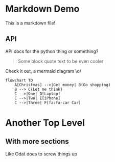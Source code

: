 # Markdown Demo

This is a markdown file!

## API
API docs for the python thing or something?

[:test.py]: ###

> Some block quote text to be even cooler

Check it out, a mermaid diagram \o/
```mermaid
flowchart TD
    A[Christmas] -->|Get money| B(Go shopping)
    B --> C{Let me think}
    C -->|One| D[Laptop]
    C -->|Two| E[iPhone]
    C -->|Three| F[fa:fa-car Car]
```

# Another Top Level

## With more sections
Like Odat does to screw things up
